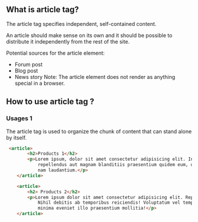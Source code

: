 ## What is article tag? ##
The article
tag specifies independent, self-contained content.

An article should make sense on its own and it should be possible to distribute it independently from the rest of the site.

Potential sources for the 
article element:

- Forum post
- Blog post
- News story
Note: The article element does not render as anything special in a browser. 

## How to use article tag ? ##
### Usages 1 ##
The article tag is used to organize the chunk of content that can stand alone by itself.
```html
 <article>
        <h2>Products 1</h2>
        <p>Lorem ipsum, dolor sit amet consectetur adipisicing elit. Inventore quod temporibus ab, consequatur
            repellendus aut magnam blanditiis praesentium quidem eum, quia quos totam debitis neque placeat sit repellat
            nam laudantium.</p>
    </article>

    <article>
        <h2> Products 2</h2>
        <p>Lorem ipsum dolor sit amet consectetur adipisicing elit. Reprehenderit repellendus tempore soluta rerum!
            Nihil debitis ab temporibus reiciendis! Voluptatum vel temporibus necessitatibus assumenda facere quisquam
            minima eveniet illo praesentium mollitia!</p>
    </article>
```